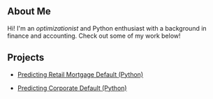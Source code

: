 ## About Me

Hi! I'm an *optimizationist* and Python enthusiast with a background in finance and accounting. Check out some of my work below!


## Projects
- [Predicting Retail Mortgage Default (Python)](https://github.com/Hoale2908/retail_mortgage/blob/a4f35e5efdadcb9ecf4a7e41cda5a45583035766/Retail%20Mortgage%20Portfolio%20Model.ipynb)


- [Predicting Corporate Default (Python)](https://github.com/Hoale2908/Predicting-Company-Default/blob/main/README.md)
